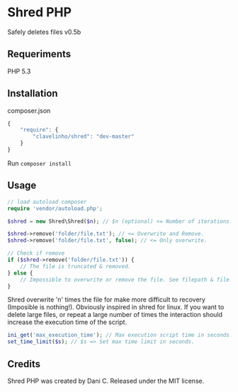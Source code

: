 # Shred PHP

Safely deletes files v0.5b

## Requeriments
PHP 5.3

## Installation

composer.json

```javascript
{
	"require": {
		"clavelinho/shred": "dev-master"
	}
}
```

Run `composer install`

## Usage
```php
// load autoload composer
require 'vendor/autoload.php';

$shred = new Shred\Shred($n); // $n (optional) <= Number of iterations. Default 3.

$shred->remove('folder/file.txt'); // <= Overwrite and Remove.
$shred->remove('folder/file.txt', false); // <= Only overwrite.

// Check if remove
if ($shred->remove('folder/file.txt')) {
	// The file is truncated & removed.
} else {
	// Impossible to overwrite or remove the file. See filepath & file permissions.
}
```

Shred overwrite 'n' times the file for make more difficult to recovery (Imposible is nothing!). Obviously inspired in shred for linux.
If you want to delete large files, or repeat a large number of times the interaction should increase the execution time of the script.

```php
ini_get('max_execution_time'); // Max execution script time in seconds.
set_time_limit($s); // $s => Set max time limit in seconds.
```

## Credits
Shred PHP was created by Dani C. Released under the MIT license.